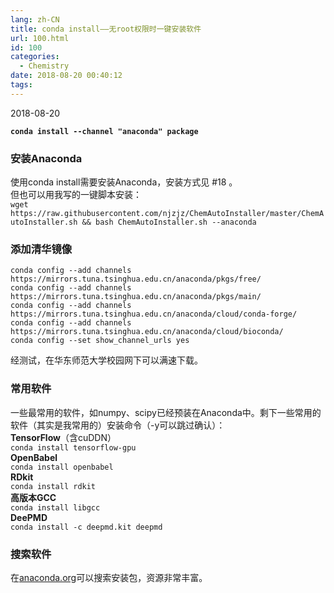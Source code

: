 ```yaml
---
lang: zh-CN
title: conda install——无root权限时一键安装软件
url: 100.html
id: 100
categories:
  - Chemistry
date: 2018-08-20 00:40:12
tags:
---
```


2018-08-20

**`conda install --channel "anaconda" package`**

### 安装Anaconda

使用conda install需要安装Anaconda，安装方式见 #18 。  
但也可以用我写的一键脚本安装：  
`wget https://raw.githubusercontent.com/njzjz/ChemAutoInstaller/master/ChemAutoInstaller.sh && bash ChemAutoInstaller.sh --anaconda`

### 添加清华镜像

`conda config --add channels https://mirrors.tuna.tsinghua.edu.cn/anaconda/pkgs/free/`  
`conda config --add channels https://mirrors.tuna.tsinghua.edu.cn/anaconda/pkgs/main/`  
`conda config --add channels https://mirrors.tuna.tsinghua.edu.cn/anaconda/cloud/conda-forge/`  
`conda config --add channels https://mirrors.tuna.tsinghua.edu.cn/anaconda/cloud/bioconda/`  
`conda config --set show_channel_urls yes`

经测试，在华东师范大学校园网下可以满速下载。

### 常用软件

一些最常用的软件，如numpy、scipy已经预装在Anaconda中。剩下一些常用的软件（其实是我常用的）安装命令（-y可以跳过确认）：  
**TensorFlow**（含cuDDN）  
`conda install tensorflow-gpu`  
**OpenBabel**  
`conda install openbabel`  
**RDkit**  
`conda install rdkit`  
**高版本GCC**  
`conda install libgcc`  
**DeePMD**  
`conda install -c deepmd.kit deepmd`

### 搜索软件

在[anaconda.org](https://anaconda.org/)可以搜索安装包，资源非常丰富。
